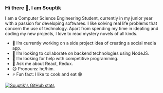 ### Hi there 👋, I am Souptik

I am a Computer Science Engineering Student, currently in my junior year with a passion for developing softwares. I like solving real life problems that concern the use of technology. Apart from spending my time in ideating and coding my new projects, I love to read mystery novels of all kinds.


- 🔭 I’m currently working on a side project idea of creating a social media app.
- 👯 I’m looking to collaborate on backend technologies using NodeJS.
- 🤔 I’m looking for help with competitive programming.
- 💬 Ask me about React, Redux.
- 😄 Pronouns: he/him.
- ⚡ Fun fact: I like to cook and eat 😁


[![Souptik's GitHub stats](https://github-readme-stats.vercel.app/api?username=souptik4572)](https://github.com/souptik/github-readme-stats)

